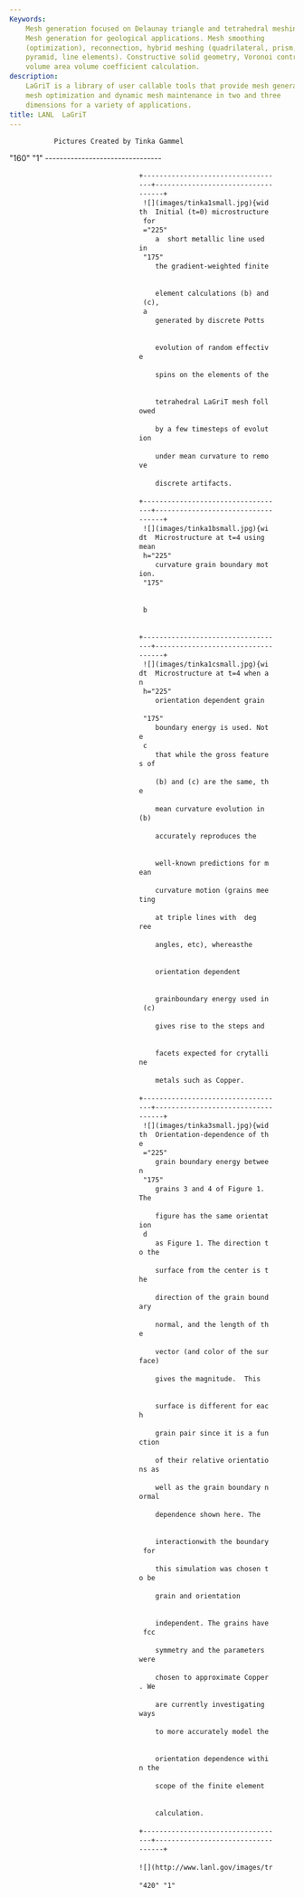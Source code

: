 ```yaml
---
Keywords: 
    Mesh generation focused on Delaunay triangle and tetrahedral meshing.
    Mesh generation for geological applications. Mesh smoothing
    (optimization), reconnection, hybrid meshing (quadrilateral, prism,
    pyramid, line elements). Constructive solid geometry, Voronoi control
    volume area volume coefficient calculation.
description: 
    LaGriT is a library of user callable tools that provide mesh generation,
    mesh optimization and dynamic mesh maintenance in two and three
    dimensions for a variety of applications.
title: LANL  LaGriT 
---
```





               Pictures Created by Tinka Gammel  
 "160" "1"            --------------------------------  

                                    +-------------------------------- 
                                    ---+----------------------------- 
                                    ------+                           
                                     ![](images/tinka1small.jpg){wid 
                                    th  Initial (t=0) microstructure 
                                     for                             
                                     ="225"                          
                                        a  short metallic line used  
                                    in                               
                                     "175"                   
                                        the gradient-weighted finite 


                                        element calculations (b) and 
                                     (c),                            
                                     a                               
                                        generated by discrete Potts  


                                        evolution of random effectiv 
                                    e                                

                                        spins on the elements of the 


                                        tetrahedral LaGriT mesh foll 
                                    owed                             

                                        by a few timesteps of evolut 
                                    ion                              

                                        under mean curvature to remo 
                                    ve                               

                                        discrete artifacts.          

                                    +-------------------------------- 
                                    ---+----------------------------- 
                                    ------+                           
                                     ![](images/tinka1bsmall.jpg){wi 
                                    dt  Microstructure at t=4 using  
                                    mean                             
                                     h="225"                         
                                        curvature grain boundary mot 
                                    ion.                             
                                     "175"                   


                                     b                               


                                    +-------------------------------- 
                                    ---+----------------------------- 
                                    ------+                           
                                     ![](images/tinka1csmall.jpg){wi 
                                    dt  Microstructure at t=4 when a 
                                    n                                
                                     h="225"                         
                                        orientation dependent grain  

                                     "175"                   
                                        boundary energy is used. Not 
                                    e                                
                                     c                               
                                        that while the gross feature 
                                    s of                             

                                        (b) and (c) are the same, th 
                                    e                                

                                        mean curvature evolution in  
                                    (b)                              

                                        accurately reproduces the    


                                        well-known predictions for m 
                                    ean                              

                                        curvature motion (grains mee 
                                    ting                             

                                        at triple lines with  deg 
                                    ree                              

                                        angles, etc), whereasthe     


                                        orientation dependent        


                                        grainboundary energy used in 
                                     (c)                             

                                        gives rise to the steps and  


                                        facets expected for crytalli 
                                    ne                               

                                        metals such as Copper.       

                                    +-------------------------------- 
                                    ---+----------------------------- 
                                    ------+                           
                                     ![](images/tinka3small.jpg){wid 
                                    th  Orientation-dependence of th 
                                    e                                
                                     ="225"                          
                                        grain boundary energy betwee 
                                    n                                
                                     "175"                   
                                        grains 3 and 4 of Figure 1.  
                                    The                              

                                        figure has the same orientat 
                                    ion                              
                                     d                               
                                        as Figure 1. The direction t 
                                    o the                            

                                        surface from the center is t 
                                    he                               

                                        direction of the grain bound 
                                    ary                              

                                        normal, and the length of th 
                                    e                                

                                        vector (and color of the sur 
                                    face)                            

                                        gives the magnitude.  This   


                                        surface is different for eac 
                                    h                                

                                        grain pair since it is a fun 
                                    ction                            

                                        of their relative orientatio 
                                    ns as                            

                                        well as the grain boundary n 
                                    ormal                            

                                        dependence shown here. The   


                                        interactionwith the boundary 
                                     for                             

                                        this simulation was chosen t 
                                    o be                             

                                        grain and orientation        


                                        independent. The grains have 
                                     fcc                             

                                        symmetry and the parameters  
                                    were                             

                                        chosen to approximate Copper 
                                    . We                             

                                        are currently investigating  
                                    ways                             

                                        to more accurately model the 


                                        orientation dependence withi 
                                    n the                            

                                        scope of the finite element  


                                        calculation.                 

                                    +-------------------------------- 
                                    ---+----------------------------- 
                                    ------+                           

                                    ![](http://www.lanl.gov/images/tr 
                                                 
                                    "420" "1"           



